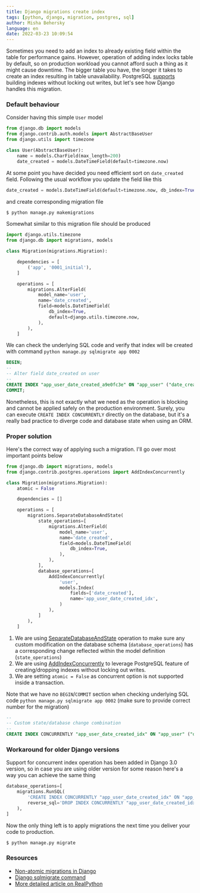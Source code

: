 ```yaml
---
title: Django migrations create index
tags: [python, django, migration, postgres, sql]
author: Misha Behersky
language: en
date: 2022-03-23 10:09:54
---
```


Sometimes you need to add an index to already existing field within the table for performance gains. However, operation of adding index locks table by default, so on production workload you cannot afford such a thing as it might cause downtime. The bigger table you have, the longer it takes to create an index resulting in table unavailability. PostgreSQL [supports](https://www.postgresql.org/docs/current/sql-createindex.html#SQL-CREATEINDEX-CONCURRENTLY) building indexes without locking out writes, but let's see how Django handles this migration.

### Default behaviour

Consider having this simple `User` model

```python
from django.db import models
from django.contrib.auth.models import AbstractBaseUser
from django.utils import timezone

class User(AbstractBaseUser):
    name = models.CharField(max_length=200)
    date_created = models.DateTimeField(default=timezone.now)
```

At some point you have decided you need efficient sort on `date_created` field. Following the usual workflow you update the field like this

```python
date_created = models.DateTimeField(default=timezone.now, db_index=True)
```

and create corresponding migration file

```bash
$ python manage.py makemigrations
```

Somewhat similar to this migration file should be produced

```python
import django.utils.timezone
from django.db import migrations, models

class Migration(migrations.Migration):

    dependencies = [
        ('app', '0001_initial'),
    ]

    operations = [
        migrations.AlterField(
            model_name='user',
            name='date_created',
            field=models.DateTimeField(
                db_index=True,
                default=django.utils.timezone.now,
            ),
        ),
    ]
```

We can check the underlying SQL code and verify that index will be created with command
`python manage.py sqlmigrate app 0002`

```sql
BEGIN;
--
-- Alter field date_created on user
--
CREATE INDEX "app_user_date_created_a9e0fc3e" ON "app_user" ("date_created");
COMMIT;
```

Nonetheless, this is not exactly what we need as the operation is blocking and cannot be applied safely on the production environment. Surely, you can execute `CREATE INDEX CONCURRENTLY` directly on the database, but it's a really bad practice to diverge code and database state when using an ORM.

### Proper solution

Here's the correct way of applying such a migration. I'll go over most important points below

```python
from django.db import migrations, models
from django.contrib.postgres.operations import AddIndexConcurrently

class Migration(migrations.Migration):
    atomic = False

    dependencies = []

    operations = [
        migrations.SeparateDatabaseAndState(
            state_operations=[
                migrations.AlterField(
                    model_name='user',
                    name='date_created',
                    field=models.DateTimeField(
                        db_index=True,
                    ),
                ),
            ],
            database_operations=[
                AddIndexConcurrently(
                    'user',
                    models.Index(
                        fields=['date_created'],
                        name='app_user_date_created_idx',
                    )
                ),
            ]
        ),
    ]
```

1. We are using [SeparateDatabaseAndState](https://docs.djangoproject.com/en/dev/ref/migration-operations/#django.db.migrations.operations.SeparateDatabaseAndState) operation to make sure any custom modification on the database schema (`database_operations`) has a corresponding change reflected within the model definition (`state_operations`)
2. We are using [AddIndexConcurrently](https://docs.djangoproject.com/en/dev/ref/contrib/postgres/operations/#django.contrib.postgres.operations.AddIndexConcurrently) to leverage PostgreSQL feature of creating/dropping indexes without locking out writes.
3. We are setting `atomic = False` as concurrent option is not supported inside a transaction.

Note that we have no `BEGIN`/`COMMIT` section when checking underlying SQL code
`python manage.py sqlmigrate app 0002` (make sure to provide correct number for the migration)

```sql
--
-- Custom state/database change combination
--
CREATE INDEX CONCURRENTLY "app_user_date_created_idx" ON "app_user" ("date_created");
```

### Workaround for older Django versions

Support for concurrent index operation has been added in Django 3.0 version, so in case you are using older version for some reason here's a way you can achieve the same thing

```python
database_operations=[
    migrations.RunSQL(
        'CREATE INDEX CONCURRENTLY "app_user_date_created_idx" ON "app_user" ("date_created");',
        reverse_sql='DROP INDEX CONCURRENTLY "app_user_date_created_idx";',
    ),
]
```

Now the only thing left is to apply migrations the next time you deliver your code to production.

```bash
$ python manage.py migrate
```

### Resources

* [Non-atomic migrations in Django](https://docs.djangoproject.com/en/dev/howto/writing-migrations/#non-atomic-migrations)
* [Django sqlmigrate command](https://docs.djangoproject.com/en/dev/ref/django-admin/#django-admin-sqlmigrate)
* [More detailed article on RealPython](https://realpython.com/create-django-index-without-downtime/)

